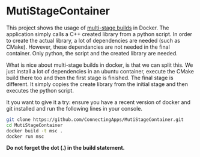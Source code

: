 # MutiStageContainer
This project shows the usage of [multi-stage builds](https://docs.docker.com/develop/develop-images/multistage-build/) in Docker. The application simply calls a C++ created library from a python script. In order to create the actual library, a lot of dependencies are needed (such as CMake). However, these dependancies are not needed in the final container. Only python, the script and the created library are needed.

What is nice about multi-stage builds in docker, is that we can split this. We just install a lot of dependencies in an ubuntu container, execute the CMake build there too and then the first stage is finished. The final stage is different. It simply copies the create library from the initial stage and then executes the python script.

It you want to give it a try: ensure you have a recent version of docker and git installed and run the following lines in your console.

```bash
git clone https://github.com/ConnectingApps/MutiStageContainer.git
cd MutiStageContainer
docker build -t msc .
docker run msc
```

**Do not forget the dot (.) in the build statement.**